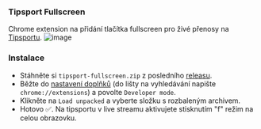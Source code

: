 ### Tipsport Fullscreen

Chrome extension na přidání tlačítka fullscreen pro živé přenosy na [Tipsportu](https://www.tipsport.cz/live).
![image](https://github.com/dominikjasek/tipsport-fullscreen/assets/48070343/d04e48a7-3ff4-4d76-a39f-a122acbf1e7d)

### Instalace

- Stáhněte si `tipsport-fullscreen.zip` z posledního [releasu](https://github.com/dominikjasek/tipsport-fullscreen/releases/latest).
- Běžte do [nastavení doplňků](chrome://extensions) (do lišty na vyhledávání napište `chrome://extensions`) a povolte `Developer mode`.
- Klikněte na `Load unpacked` a vyberte složku s rozbaleným archivem.
- Hotovo ✅. Na tipsportu v live streamu aktivujete stisknutím "f" režim na celou obrazovku.
